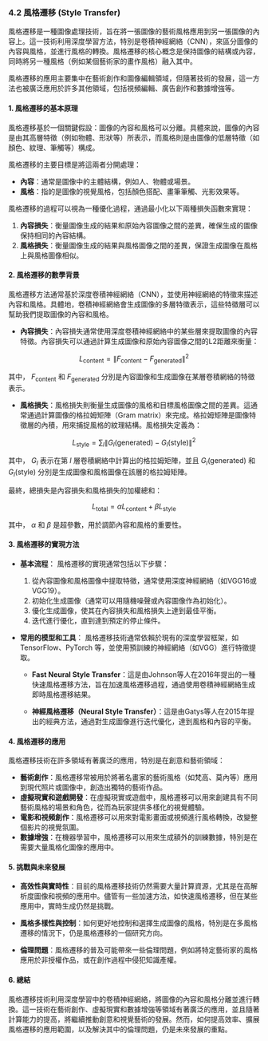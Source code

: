 ### 4.2 **風格遷移 (Style Transfer)**

風格遷移是一種圖像處理技術，旨在將一張圖像的藝術風格應用到另一張圖像的內容上。這一技術利用深度學習方法，特別是卷積神經網絡（CNN），來區分圖像的內容與風格，並進行風格的轉換。風格遷移的核心概念是保持圖像的結構或內容，同時將另一種風格（例如某個藝術家的畫作風格）融入其中。

風格遷移的應用主要集中在藝術創作和圖像編輯領域，但隨著技術的發展，這一方法也被廣泛應用於許多其他領域，包括視頻編輯、廣告創作和數據增強等。

#### 1. **風格遷移的基本原理**

風格遷移基於一個關鍵假設：圖像的內容和風格可以分離。具體來說，圖像的內容是由其高層特徵（例如物體、形狀等）所表示，而風格則是由圖像的低層特徵（如顏色、紋理、筆觸等）構成。

風格遷移的主要目標是將這兩者分開處理：

- **內容**：通常是圖像中的主體結構，例如人、物體或場景。
- **風格**：指的是圖像的視覺風格，包括顏色搭配、畫筆筆觸、光影效果等。

風格遷移的過程可以視為一種優化過程，通過最小化以下兩種損失函數來實現：

1. **內容損失**：衡量圖像生成的結果和原始內容圖像之間的差異，確保生成的圖像保持相同的內容結構。
2. **風格損失**：衡量圖像生成的結果與風格圖像之間的差異，保證生成圖像在風格上與風格圖像相似。

#### 2. **風格遷移的數學背景**

風格遷移方法通常基於深度卷積神經網絡（CNN），並使用神經網絡的特徵來描述內容和風格。具體地，卷積神經網絡會生成圖像的多層特徵表示，這些特徵層可以幫助我們提取圖像的內容和風格。

- **內容損失**：內容損失通常使用深度卷積神經網絡中的某些層來提取圖像的內容特徵。內容損失可以通過計算生成圖像和原始內容圖像之間的L2距離來衡量：
  
```math
L_{\text{content}} = \| F_{\text{content}} - F_{\text{generated}} \|^2
```

  其中， $`F_{\text{content}}`$  和  $`F_{\text{generated}}`$  分別是內容圖像和生成圖像在某層卷積網絡的特徵表示。

- **風格損失**：風格損失則衡量生成圖像的風格和目標風格圖像之間的差異。這通常通過計算圖像的格拉姆矩陣（Gram matrix）來完成。格拉姆矩陣是圖像特徵層的內積，用來捕捉風格的紋理結構。風格損失定義為：
  
```math
L_{\text{style}} = \sum_l \| G_l(\text{generated}) - G_l(\text{style}) \|^2
```

  其中， $`G_l`$  表示在第  $`l`$  層卷積網絡中計算出的格拉姆矩陣，並且  $`G_l(\text{generated})`$  和  $`G_l(\text{style})`$  分別是生成圖像和風格圖像在該層的格拉姆矩陣。

最終，總損失是內容損失和風格損失的加權總和：

```math
L_{\text{total}} = \alpha L_{\text{content}} + \beta L_{\text{style}}
```

其中， $`\alpha`$  和  $`\beta`$  是超參數，用於調節內容和風格的重要性。

#### 3. **風格遷移的實現方法**

- **基本流程**：
  風格遷移的實現通常包括以下步驟：
  1. 從內容圖像和風格圖像中提取特徵，通常使用深度神經網絡（如VGG16或VGG19）。
  2. 初始化生成圖像（通常可以用隨機噪聲或內容圖像作為初始化）。
  3. 優化生成圖像，使其在內容損失和風格損失上達到最佳平衡。
  4. 迭代進行優化，直到達到預定的停止條件。

- **常用的模型和工具**：
  風格遷移技術通常依賴於現有的深度學習框架，如 TensorFlow、PyTorch 等，並使用預訓練的神經網絡（如VGG）進行特徵提取。

  - **Fast Neural Style Transfer**：這是由Johnson等人在2016年提出的一種快速風格遷移方法，旨在加速風格遷移過程，通過使用卷積神經網絡生成即時風格遷移結果。

  - **神經風格遷移（Neural Style Transfer）**：這是由Gatys等人在2015年提出的經典方法，通過對生成圖像進行迭代優化，達到風格和內容的平衡。

#### 4. **風格遷移的應用**

風格遷移技術在許多領域有著廣泛的應用，特別是在創意和藝術領域：

- **藝術創作**：風格遷移常被用於將著名畫家的藝術風格（如梵高、莫內等）應用到現代照片或圖像中，創造出獨特的藝術作品。
- **虛擬現實和遊戲開發**：在虛擬現實或遊戲中，風格遷移可以用來創建具有不同藝術風格的場景和角色，從而為玩家提供多樣化的視覺體驗。
- **電影和視頻創作**：風格遷移可以用來對電影畫面或視頻進行風格轉換，改變整個影片的視覺氛圍。
- **數據增強**：在機器學習中，風格遷移可以用來生成額外的訓練數據，特別是在需要大量風格化圖像的應用中。

#### 5. **挑戰與未來發展**

- **高效性與實時性**：目前的風格遷移技術仍然需要大量計算資源，尤其是在高解析度圖像和視頻的應用中。儘管有一些加速方法，如快速風格遷移，但在某些應用中，實時生成仍然是挑戰。

- **風格多樣性與控制**：如何更好地控制和選擇生成圖像的風格，特別是在多風格遷移的情況下，仍是風格遷移的一個研究方向。

- **倫理問題**：風格遷移的普及可能帶來一些倫理問題，例如將特定藝術家的風格應用於非授權作品，或在創作過程中侵犯知識產權。

#### 6. **總結**

風格遷移技術利用深度學習中的卷積神經網絡，將圖像的內容和風格分離並進行轉換。這一技術在藝術創作、虛擬現實和數據增強等領域有著廣泛的應用，並且隨著計算能力的提高，將繼續推動創意和視覺藝術的發展。然而，如何提高效率、擴展風格遷移的應用範圍，以及解決其中的倫理問題，仍是未來發展的重點。